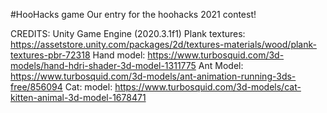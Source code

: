 #HooHacks game
Our entry for the hoohacks 2021 contest!

CREDITS:
Unity Game Engine (2020.3.1f1)
Plank textures: https://assetstore.unity.com/packages/2d/textures-materials/wood/plank-textures-pbr-72318 
Hand model: https://www.turbosquid.com/3d-models/hand-hdri-shader-3d-model-1311775 
Ant Model: https://www.turbosquid.com/3d-models/ant-animation-running-3ds-free/856094
Cat: model: https://www.turbosquid.com/3d-models/cat-kitten-animal-3d-model-1678471